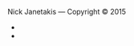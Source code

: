 Nick Janetakis
&mdash;
Copyright &copy; 2015

<ul class="social-list">
  <li>
    <a href="https://github.com/nickjj"><i class="fa fa-github fa-2x text-white"></i></a>
  </li>
  <li>
    <a href="https://twitter.com/nickjanetakis"><i class="fa fa-twitter fa-2x text-white"></i></a>
  </li>
</ul>
